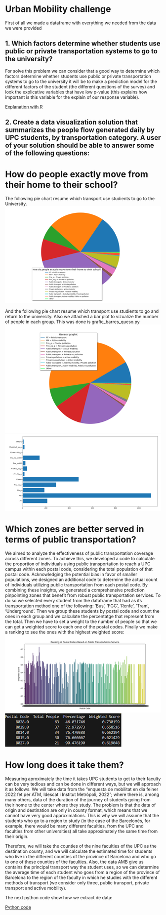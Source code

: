 # Urban Mobility challenge
First of all we made a dataframe with everything we needed from the data we were provided
## 1. Which factors determine whether students use public or private transportation systems to go to the university?
For solve this problem we can consider that a good way to determine which factors determine whether students use public or private transportation systems to go to the university it will be to make a prediction model for the different factors of the student (the different questions of the survey) and look the explicative variables that have low p-value (this explains how important is this variable for the explain of our response variable).

[Explanation with R](which-factors-determine-whether-students-use-public-or-private-transportation.pdf)


##  2. Create a data visualization solution that summarizes the people flow generated daily by UPC students, by transportation category. A user of your solution should be able to answer some of the following questions:

# How do people exactly move from their home to their school?
The following pie chart resume which transport use studients to go to the University. 
<img src="howpeoplego.png">

And the following pie chart resume which transport use studients to go and return to the university. Also we attached a bar plot to vizualize the number of people in each group. This was done is grafic_barres_queso.py
<img src="Globalpie.png">
<img src="golbal_barplot.png">

# Which zones are better served in terms of public transportation?

We aimed to analyze the effectiveness of public transportation coverage across different
zones. To achieve this, we developed a code to calculate the proportion of individuals
using public transportation to reach a UPC campus within each postal code, considering
the total population of that postal code. Acknowledging the potential bias in favor of
smaller populations, we designed an additional code to determine the actual count of
individuals utilizing public transportation from each postal code. By combining these
insights, we generated a comprehensive prediction pinpointing zones that benefit from
robust public transportation services.
To do so we selected every student from the dataframe that had as its transportation method one of
the following: ‘Bus’, ‘FGC’, ‘Renfe’, ‘Tram’, ‘Underground’. Then we group these students by postal
code and count the ones in each group and we calculate the percentatge that represent from the total.
Then we have to set a weight to the number of people so that we can get a weighted score to each
one of the postal codes. Finally we make a ranking to see the ones with the highest weighted score:
<img src="Figure_1.png">
<img src="pc.png">


# How long does it take them?

Measuring aproximately the time it takes UPC students to get to their faculty can be very tedious and can be done in different ways, but we will approach it as follows. We will take data from the “enquesta de mobilitat en dia feiner 2022 fet per ATM, Idescat i Institut Metròpoli, 2022”; where there is, among many others, data of the duration of the journey of students going from their home to the center where they study. The problem is that the data of origin and destination are only in county format, which means that we cannot have very good approximations. This is why we will assume that the students who go to a region to study (in the case of the Barcelonès, for example, there would be many different faculties, from the UPC and faculties from other universities) all take approximately the same time from their origin. 

Therefore, we will take the counties of the nine faculties of the UPC as the destination county, and we will calculate the estimated time for students who live in the different counties of the province of Barcelona and who go to one of these counties of the faculties. Also, the data AMB give us contains the principal transport way the student uses, so we can determine the average time of each student who goes from a region of the province of Barcelona to the region of the faculty in which he studies with the different methods of transport (we consider only three, public transport, private transport and active mobility).

The next python code show how we extract de data:

[Python code]()




